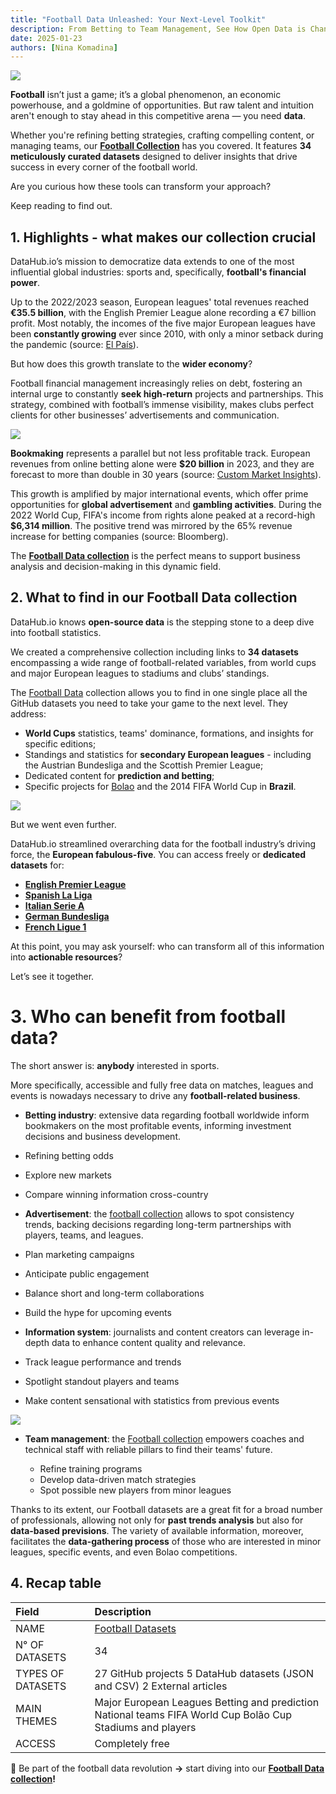 ```yaml
---
title: "Football Data Unleashed: Your Next-Level Toolkit"
description: From Betting to Team Management, See How Open Data is Changing the Football Landscape.
date: 2025-01-23
authors: [Nina Komadina]
---
```


![](/assets/v01-player-dribbling-statistics-goal.svg)

**Football** isn’t just a game; it’s a global phenomenon, an economic powerhouse, and a goldmine of opportunities. But raw talent and intuition aren't enough to stay ahead in this competitive arena — you need **data**.

Whether you're refining betting strategies, crafting compelling content, or managing teams, our [**Football Collection**](https://datahub.io/collections/football) has you covered. It features **34 meticulously curated datasets** designed to deliver insights that drive success in every corner of the football world.

Are you curious how these tools can transform your approach?

Keep reading to find out.

## 1\. Highlights \- what makes our collection crucial

DataHub.io’s mission to democratize data extends to one of the most influential global industries: sports and, specifically, **football's financial power**.

Up to the 2022/2023 season, European leagues' total revenues reached **€35.5 billion**, with the English Premier League alone recording a €7 billion profit. Most notably, the incomes of the five major European leagues have been **constantly growing** ever since 2010, with only a minor setback during the pandemic (source: [El País](https://elpais.com/economia/2024-11-13/las-grandes-ligas-europeas-de-futbol-en-respiracion-asistida-crecen-los-ingresos-pero-no-compensan-la-deuda-cronificada.html)).

But how does this growth translate to the **wider economy**?

Football financial management increasingly relies on debt, fostering an internal urge to constantly **seek high-return** projects and partnerships. This strategy, combined with football’s immense visibility, makes clubs perfect clients for other businesses’ advertisements and communication.

![](/assets/v02-betting-gambling-football.svg)

**Bookmaking** represents a parallel but not less profitable track. European revenues from online betting alone were **$20 billion** in 2023, and they are forecast to more than double in 30 years (source: [Custom Market Insights](https://www.custommarketinsights.com/report/europe-online-sports-betting-market/)).

This growth is amplified by major international events, which offer prime opportunities for **global advertisement** and **gambling activities**. During the 2022 World Cup, FIFA's income from rights alone peaked at a record-high **$6,314 million**. The positive trend was mirrored by the 65% revenue increase for betting companies (source: Bloomberg).

The [**Football Data collection**](https://datahub.io/collections/football) is the perfect means to support business analysis and decision-making in this dynamic field.

## 2\. What to find in our Football Data collection

DataHub.io knows **open-source data** is the stepping stone to a deep dive into football statistics.

We created a comprehensive collection including links to **34 datasets** encompassing a wide range of football-related variables, from world cups and major European leagues to stadiums and clubs’ standings.

The [Football Data](https://datahub.io/collections/football) collection allows you to find in one single place all the GitHub datasets you need to take your game to the next level. They address:

* **World Cups** statistics, teams' dominance, formations, and insights for specific editions;
* Standings and statistics for **secondary European leagues** \- including the Austrian Bundesliga and the Scottish Premier League;
* Dedicated content for **prediction and betting**;
* Specific projects for [Bolao](https://www.bolao-sports.com/) and the 2014 FIFA World Cup in **Brazil**.

![](/assets/v03-player-goal-celebration-football-brazil.svg)

But we went even further.

DataHub.io streamlined overarching data for the football industry’s driving force, the **European fabulous-five**. You can access freely or **dedicated datasets** for:

* [**English Premier League**](https://datahub.io/core/english-premier-league)
* [**Spanish La Liga**](https://datahub.io/core/spanish-la-liga)
* [**Italian Serie A**](https://datahub.io/core/italian-serie-a)
* [**German Bundesliga**](https://datahub.io/core/german-bundesliga)
* [**French Ligue 1**](https://datahub.io/core/french-ligue-1)

At this point, you may ask yourself: who can transform all of this information into **actionable resources**?

Let’s see it together.

# 3\. Who can benefit from football data?

The short answer is: **anybody** interested in sports.

More specifically, accessible and fully free data on matches, leagues and events is nowadays necessary to drive any **football-related business**.

* **Betting industry**: extensive data regarding football worldwide inform bookmakers on the most profitable events, informing investment decisions and business development.

* Refining betting odds
* Explore new markets
* Compare winning information cross-country

* **Advertisement**: the [football collection](https://datahub.io/collections/football) allows to spot consistency trends, backing decisions regarding long-term partnerships with players, teams, and leagues.

* Plan marketing campaigns
* Anticipate public engagement
* Balance short and long-term collaborations
* Build the hype for upcoming events

* **Information system**: journalists and content creators can leverage in-depth data to enhance content quality and relevance.

* Track league performance and trends
* Spotlight standout players and teams
* Make content sensational with statistics from previous events

![](/assets/v04-coach-stats-tactics-football.svg)

* **Team management**: the [Football collection](https://datahub.io/collections/football) empowers coaches and technical staff with reliable pillars to find their teams' future.

  * Refine training programs
  * Develop data-driven match strategies
  * Spot possible new players from minor leagues


Thanks to its extent, our Football datasets are a great fit for a broad number of professionals, allowing not only for **past trends analysis** but also for **data-based previsions**. The variety of available information, moreover, facilitates the **data-gathering process** of those who are interested in minor leagues, specific events, and even Bolao competitions.

## 4\. Recap table

| Field | Description |
| :---- | :---- |
| NAME | [Football Datasets](https://datahub.io/collections/football) |
| N° OF DATASETS | 34 |
| TYPES OF DATASETS | 27 GitHub projects  5 DataHub datasets (JSON and CSV) 2 External articles  |
| MAIN THEMES | Major European Leagues  Betting and prediction  National teams FIFA World Cup Bolão Cup Stadiums and players |
| ACCESS | Completely free |

🔎 Be part of the football data revolution **→** start diving into our **[Football Data collection](https://datahub.io/collections/football)\!**